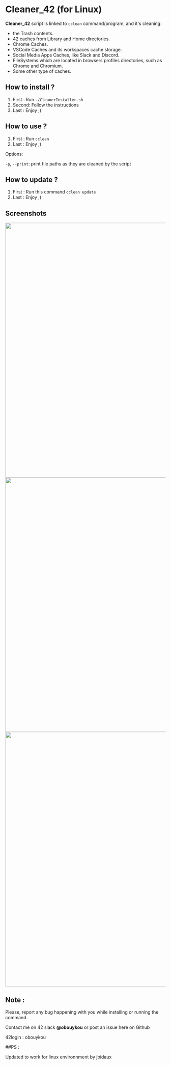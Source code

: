 # Cleaner_42 (for Linux)

**Cleaner_42** script is linked to `cclean` command/program, and it's cleaning:
 - the Trash contents.
 - 42 caches from Library and Home directories.
 - Chrome Caches.
 - VSCode Caches and its workspaces cache storage.
 - Social Media Apps Caches, like Slack and Discord.
 - FileSystems which are located in browsers profiles directories, such as Chrome and Chromium.
 - Some other type of caches.

## How to install ?

1. First : Run `./CleanerInstaller.sh`
2. Second: Follow the instructions
3. Last  : Enjoy ;)

## How to use ?

1. First : Run `cclean`
2. Last  : Enjoy ;)

Options:

`-p`, `--print`: print file paths as they are cleaned by the script

## How to update ?

1. First : Run this command `cclean update`
2. Last  : Enjoy ;)

## Screenshots

<img src="https://github.com/su-omb/Cleaner_42/blob/master/cclean.png" width="800" />
<img src="https://github.com/su-omb/Cleaner_42/blob/master/cclean_update.png" width="800" />
<img src="https://github.com/su-omb/Cleaner_42/blob/master/cclean_print.png" width="800" />


## Note :

Please, report any bug happening with you while installing or running the command

Contact me on 42 slack **@obouykou** or post an issue here on Github

42login : obouykou

##PS :

Updated to work for linux environnment by jbidaux
